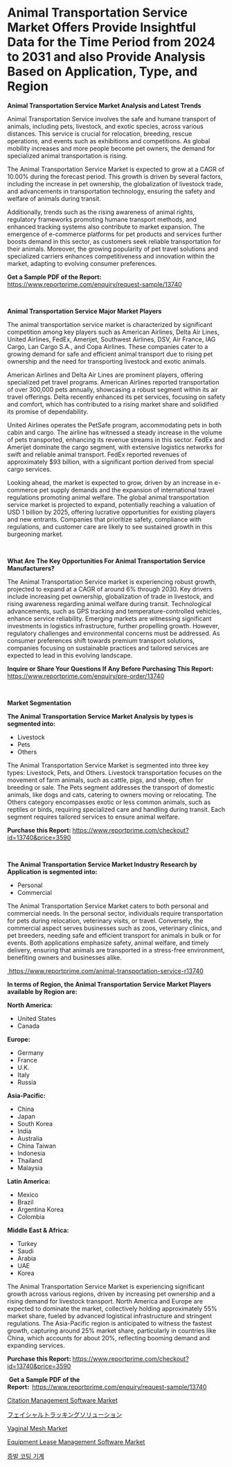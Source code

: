 <p><h1>Animal Transportation Service Market Offers Provide Insightful Data for the Time Period from 2024 to 2031 and also Provide Analysis Based on Application, Type, and Region</h1></p><p><strong>Animal Transportation Service Market Analysis and Latest Trends</strong></p>
<p><p>Animal Transportation Service involves the safe and humane transport of animals, including pets, livestock, and exotic species, across various distances. This service is crucial for relocation, breeding, rescue operations, and events such as exhibitions and competitions. As global mobility increases and more people become pet owners, the demand for specialized animal transportation is rising.</p><p>The Animal Transportation Service Market is expected to grow at a CAGR of 10.00% during the forecast period. This growth is driven by several factors, including the increase in pet ownership, the globalization of livestock trade, and advancements in transportation technology, ensuring the safety and welfare of animals during transit. </p><p>Additionally, trends such as the rising awareness of animal rights, regulatory frameworks promoting humane transport methods, and enhanced tracking systems also contribute to market expansion. The emergence of e-commerce platforms for pet products and services further boosts demand in this sector, as customers seek reliable transportation for their animals. Moreover, the growing popularity of pet travel solutions and specialized carriers enhances competitiveness and innovation within the market, adapting to evolving consumer preferences.</p></p>
<p><strong>Get a Sample PDF of the Report:&nbsp;</strong> <a href="https://www.reportprime.com/enquiry/request-sample/13740">https://www.reportprime.com/enquiry/request-sample/13740</a></p>
<p>&nbsp;</p>
<p><strong>Animal Transportation Service Major Market Players</strong></p>
<p><p>The animal transportation service market is characterized by significant competition among key players such as American Airlines, Delta Air Lines, United Airlines, FedEx, Amerijet, Southwest Airlines, DSV, Air France, IAG Cargo, Lan Cargo S.A., and Copa Airlines. These companies cater to a growing demand for safe and efficient animal transport due to rising pet ownership and the need for transporting livestock and exotic animals.</p><p>American Airlines and Delta Air Lines are prominent players, offering specialized pet travel programs. American Airlines reported transportation of over 300,000 pets annually, showcasing a robust segment within its air travel offerings. Delta recently enhanced its pet services, focusing on safety and comfort, which has contributed to a rising market share and solidified its promise of dependability.</p><p>United Airlines operates the PetSafe program, accommodating pets in both cabin and cargo. The airline has witnessed a steady increase in the volume of pets transported, enhancing its revenue streams in this sector. FedEx and Amerijet dominate the cargo segment, with extensive logistics networks for swift and reliable animal transport. FedEx reported revenues of approximately $93 billion, with a significant portion derived from special cargo services.</p><p>Looking ahead, the market is expected to grow, driven by an increase in e-commerce pet supply demands and the expansion of international travel regulations promoting animal welfare. The global animal transportation service market is projected to expand, potentially reaching a valuation of USD 1 billion by 2025, offering lucrative opportunities for existing players and new entrants. Companies that prioritize safety, compliance with regulations, and customer care are likely to see sustained growth in this burgeoning market.</p></p>
<p>&nbsp;</p>
<p><strong>What Are The Key Opportunities For Animal Transportation Service Manufacturers?</strong></p>
<p><p>The Animal Transportation Service market is experiencing robust growth, projected to expand at a CAGR of around 6% through 2030. Key drivers include increasing pet ownership, globalization of trade in livestock, and rising awareness regarding animal welfare during transit. Technological advancements, such as GPS tracking and temperature-controlled vehicles, enhance service reliability. Emerging markets are witnessing significant investments in logistics infrastructure, further propelling growth. However, regulatory challenges and environmental concerns must be addressed. As consumer preferences shift towards premium transport solutions, companies focusing on sustainable practices and tailored services are expected to lead in this evolving landscape.</p></p>
<p><strong>Inquire or Share Your Questions If Any Before Purchasing This Report:</strong> <a href="https://www.reportprime.com/enquiry/pre-order/13740">https://www.reportprime.com/enquiry/pre-order/13740</a></p>
<p>&nbsp;</p>
<p><strong>Market Segmentation</strong></p>
<p><strong>The Animal Transportation Service Market Analysis by types is segmented into:</strong></p>
<p><ul><li>Livestock</li><li>Pets</li><li>Others</li></ul></p>
<p><p>The Animal Transportation Service Market is segmented into three key types: Livestock, Pets, and Others. Livestock transportation focuses on the movement of farm animals, such as cattle, pigs, and sheep, often for breeding or sale. The Pets segment addresses the transport of domestic animals, like dogs and cats, catering to owners moving or relocating. The Others category encompasses exotic or less common animals, such as reptiles or birds, requiring specialized care and handling during transit. Each segment requires tailored services to ensure animal welfare.</p></p>
<p><strong>Purchase this Report:&nbsp;</strong><a href="https://www.reportprime.com/checkout?id=13740&price=3590">https://www.reportprime.com/checkout?id=13740&price=3590</a></p>
<p>&nbsp;</p>
<p><strong>The Animal Transportation Service Market Industry Research by Application is segmented into:</strong></p>
<p><ul><li>Personal</li><li>Commercial</li></ul></p>
<p><p>The Animal Transportation Service Market caters to both personal and commercial needs. In the personal sector, individuals require transportation for pets during relocation, veterinary visits, or travel. Conversely, the commercial aspect serves businesses such as zoos, veterinary clinics, and pet breeders, needing safe and efficient transport for animals in bulk or for events. Both applications emphasize safety, animal welfare, and timely delivery, ensuring that animals are transported in a stress-free environment, benefiting owners and businesses alike.</p></p>
<p><a href="https://www.reportprime.com/animal-transportation-service-r13740">&nbsp;https://www.reportprime.com/animal-transportation-service-r13740</a></p>
<p><strong>In terms of Region, the Animal Transportation Service Market Players available by Region are:</strong></p>
<p>
    <p> <strong> North America: </strong>
        <ul>
            <li>United States</li>
            <li>Canada</li>
        </ul>
        </p> 
    <p> <strong> Europe: </strong>
        <ul>
            <li>Germany</li>
            <li>France</li>
            <li>U.K.</li>
            <li>Italy</li>
            <li>Russia</li>
        </ul>
        </p> 
    <p> <strong> Asia-Pacific: </strong>
        <ul>
            <li>China</li>
            <li>Japan</li>
            <li>South Korea</li>
            <li>India</li>
            <li>Australia</li>
            <li>China Taiwan</li>
            <li>Indonesia</li>
            <li>Thailand</li>
            <li>Malaysia</li>
        </ul>
        </p> 
    <p> <strong> Latin America: </strong>
        <ul>
            <li>Mexico</li>
            <li>Brazil</li>
            <li>Argentina Korea</li>
            <li>Colombia</li>
        </ul>
        </p> 
    <p> <strong> Middle East & Africa: </strong>
        <ul>
            <li>Turkey</li>
            <li>Saudi</li>
            <li>Arabia</li>
            <li>UAE</li>
            <li>Korea</li>
        </ul>
    </p>
    </p>
<p><p>The Animal Transportation Service Market is experiencing significant growth across various regions, driven by increasing pet ownership and a rising demand for livestock transport. North America and Europe are expected to dominate the market, collectively holding approximately 55% market share, fueled by advanced logistical infrastructure and stringent regulations. The Asia-Pacific region is anticipated to witness the fastest growth, capturing around 25% market share, particularly in countries like China, which accounts for about 20%, reflecting booming demand and expanding services.</p></p>
<p><strong>Purchase this Report: </strong><a href="https://www.reportprime.com/checkout?id=13740&price=3590">https://www.reportprime.com/checkout?id=13740&price=3590</a></p>
<p>&nbsp;<strong>Get a Sample PDF of the Report:&nbsp;&nbsp;</strong><a href="https://www.reportprime.com/enquiry/request-sample/13740">https://www.reportprime.com/enquiry/request-sample/13740</a></p>
<p><strong></strong></p>
<p><p><a href="https://github.com/juniordelafrance/Market-Research-Report-List-5/blob/main/citation-management-software-market.md">Citation Management Software Market</a></p><p><a href="https://medium.com/@charm854/facial-tracking-solution-market-%E3%81%AE%E3%82%B0%E3%83%AD%E3%83%BC%E3%83%90%E3%83%AB%E5%B8%82%E5%A0%B4%E6%A6%82%E8%A6%81%E3%81%AF-%E4%B8%96%E7%95%8C%E3%81%8A%E3%82%88%E3%81%B3%E4%B8%BB%E8%A6%81%E5%B8%82%E5%A0%B4%E3%81%AB%E3%81%8A%E3%81%91%E3%82%8B%E6%A5%AD%E7%95%8C%E3%81%AB%E5%BD%B1%E9%9F%BF%E3%82%92%E4%B8%8E%E3%81%88%E3%82%8B%E4%B8%BB%E8%A6%81%E3%81%AA%E3%83%88%E3%83%AC%E3%83%B3%E3%83%89%E3%81%AB%E3%81%A4%E3%81%84%E3%81%A6-%E7%8B%AC%E8%87%AA%E3%81%AE%E8%A6%96%E7%82%B9%E3%82%92%E6%8F%90%E4%BE%9B%E3%81%97%E3%81%BE%E3%81%99-9e598b1aca7b">フェイシャルトラッキングソリューション</a></p><p><a href="https://issuu.com/reportprime-2/docs/vaginal-mesh-market-size-2030.pptx_72b8da5ffab0b7">Vaginal Mesh Market</a></p><p><a href="https://github.com/rahu1506/Market-Research-Report-List-6/blob/main/equipment-lease-management-software-market.md">Equipment Lease Management Software Market</a></p><p><a href="https://medium.com/@daniedoyle89/%EC%A6%9D%EB%B0%9C-%EC%BD%94%ED%8C%85%EA%B8%B0-%EC%8B%9C%EC%9E%A5%EC%9D%84-%ED%98%95%EC%84%B1%ED%95%98%EB%8A%94-%ED%98%81%EC%8B%A0%EC%9D%80-%EB%AC%B4%EC%97%87%EC%9D%B8%EA%B0%80%EC%9A%94-%EC%9D%91%EC%9A%A9-%EB%B0%8F-%EC%9C%A0%ED%98%95-%EC%8B%9C%EC%9E%A5-%ED%8A%B8%EB%A0%8C%EB%93%9C-2024%EB%85%84%EB%B6%80%ED%84%B0-2031%EB%85%84%EA%B9%8C%EC%A7%80%EC%9D%98-%EC%98%88%EC%B8%A1-11055670bb86">증발 코팅 기계</a></p></p>